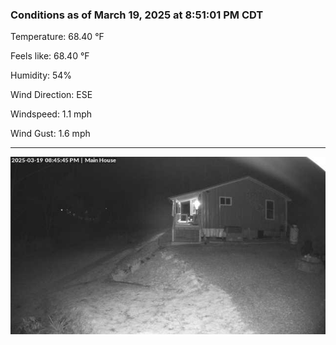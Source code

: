 ### Conditions as of March 19, 2025 at 8:51:01 PM CDT 

Temperature: 68.40 &deg;F

Feels like: 68.40 &deg;F

Humidity: 54%

Wind Direction: ESE

Windspeed: 1.1 mph

Wind Gust: 1.6 mph

---

<img src="./images/latest.jpeg"/>

